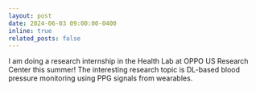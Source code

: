 ```yaml
---
layout: post
date: 2024-06-03 09:00:00-0400
inline: true
related_posts: false
---
```

I am doing a research internship in the Health Lab at OPPO US Research Center this summer! The interesting research topic is DL-based blood pressure monitoring using PPG signals from wearables.
